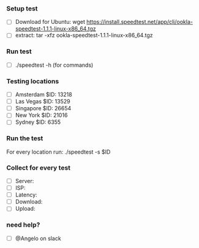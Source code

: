 ### Setup test
* [ ]  Download for Ubuntu: wget https://install.speedtest.net/app/cli/ookla-speedtest-1.1.1-linux-x86_64.tgz
* [ ]  extract: tar -xfz ookla-speedtest-1.1.1-linux-x86_64.tgz

### Run test
* [ ]  ./speedtest -h (for commands)

### Testing locations
* [ ]  Amsterdam $ID: 13218
* [ ]  Las Vegas $ID: 13529
* [ ]  Singapore $ID: 26654
* [ ]  New York $ID: 21016
* [ ]  Sydney $ID: 6355

### Run the test
For every location run: ./speedtest -s $ID

### Collect for every test
* [ ]  Server:
* [ ]  ISP:
* [ ]  Latency:
* [ ]  Download:
* [ ]  Upload:

### need help?
* [ ]  @Angelo on slack
